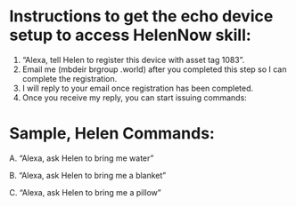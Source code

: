 # Instructions to get the echo device setup to access HelenNow skill:

1.	“Alexa, tell Helen to register this device with asset tag 1083”.
1.	Email me (mbdeir  brgroup .world) after you completed this step so I can complete the registration.
1.	I will reply to your email once registration has been completed.
1.	Once you receive my reply, you can start issuing commands:
    
# Sample, Helen Commands:

A. “Alexa, ask Helen to bring me water”

B.	“Alexa, ask Helen to bring me a blanket”

C.	“Alexa, ask Helen to bring me a pillow”
